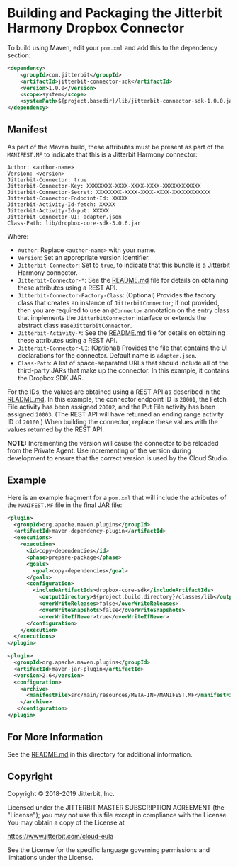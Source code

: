 # Building and Packaging the Jitterbit Harmony Dropbox Connector

To build using Maven, edit your `pom.xml` and add this to the dependency section:

```xml
<dependency>
    <groupId>com.jitterbit</groupId>
    <artifactId>jitterbit-connector-sdk</artifactId>
    <version>1.0.0</version>
    <scope>system</scope>
    <systemPath>${project.basedir}/lib/jitterbit-connector-sdk-1.0.0.jar</systemPath>
</dependency>
```

## Manifest

As part of the Maven build, these attributes must be present as part of the `MANIFEST.MF` to
indicate that this is a Jitterbit Harmony connector:

```shell
Author: <author-name>
Version: <version>
Jitterbit-Connector: true
Jitterbit-Connector-Key: XXXXXXXX-XXXX-XXXX-XXXX-XXXXXXXXXXXX
Jitterbit-Connector-Secret: XXXXXXXX-XXXX-XXXX-XXXX-XXXXXXXXXXXX
Jitterbit-Connector-Endpoint-Id: XXXXX
Jitterbit-Activity-Id-fetch: XXXXX
Jitterbit-Activity-Id-put: XXXXX
Jitterbit-Connector-UI: adapter.json
Class-Path: lib/dropbox-core-sdk-3.0.6.jar
```

Where:

- `Author`: Replace `<author-name>` with your name.
- `Version`: Set an appropriate version identifier.
- `Jitterbit-Connector`: Set to `true`, to indicate that this bundle is a Jitterbit Harmony connector.
- `Jitterbit-Connector-*`: See the [README.md](README.md) file for details on obtaining these attributes using a REST
  API.
- `Jitterbit-Connector-Factory-Class`: (Optional) Provides the factory class that creates an instance of
  `JitterbitConnector`; if not provided, then you are required to use an `@Connector` annotation on the entry
  class that implements the `JitterbitConnector` interface or extends the abstract class `BaseJitterbitConnector`.
- `Jitterbit-Activity-*`: See the [README.md](README.md) file for details on obtaining these attributes using a REST
  API.
- `Jitterbit-Connector-UI`: (Optional) Provides the file that contains the UI declarations for the connector. Default
  name is `adapter.json`.
- `Class-Path`: A list of space-separated URLs that should include all of the third-party JARs that make up the
  connector. In this example, it contains the Dropbox SDK JAR.

For the IDs, the values are obtained using a REST API as described in the [README.md](README.md). In this example,
the connector endpoint ID is `20001`, the Fetch File activity has been assigned `20002`, and the Put File activity
has been assigned `20003`. (The REST API will have returned an ending range activity ID of `20100`.) When building
the connector, replace these values with the values returned by the REST API.

**NOTE:** Incrementing the version will cause the connector to be reloaded from the Private Agent. Use incrementing of
the version during development to ensure that the correct version is used by the Cloud Studio.

## Example

Here is an example fragment for a `pom.xml` that will include the attributes of the `MANIFEST.MF` file in the final
JAR file:

```xml
<plugin>
  <groupId>org.apache.maven.plugins</groupId>
  <artifactId>maven-dependency-plugin</artifactId>
  <executions>
    <execution>
      <id>copy-dependencies</id>
      <phase>prepare-package</phase>
      <goals>
        <goal>copy-dependencies</goal>
      </goals>
      <configuration>
        <includeArtifactIds>dropbox-core-sdk</includeArtifactIds>
          <outputDirectory>${project.build.directory}/classes/lib</outputDirectory>
          <overWriteReleases>false</overWriteReleases>
          <overWriteSnapshots>false</overWriteSnapshots>
          <overWriteIfNewer>true</overWriteIfNewer>
      </configuration>
    </execution>
  </executions>
</plugin>

<plugin>
  <groupId>org.apache.maven.plugins</groupId>
  <artifactId>maven-jar-plugin</artifactId>
  <version>2.6</version>
  <configuration>
    <archive>
      <manifestFile>src/main/resources/META-INF/MANIFEST.MF</manifestFile>
    </archive>
   </configuration>
</plugin>
```


## For More Information

See the [README.md](README.md) in this directory for additional information.


## Copyright

Copyright © 2018-2019 Jitterbit, Inc.

Licensed under the JITTERBIT MASTER SUBSCRIPTION AGREEMENT (the "License"); you may not use this file except in
compliance with the License. You may obtain a copy of the License at

https://www.jitterbit.com/cloud-eula

See the License for the specific language governing permissions and limitations under the License.
